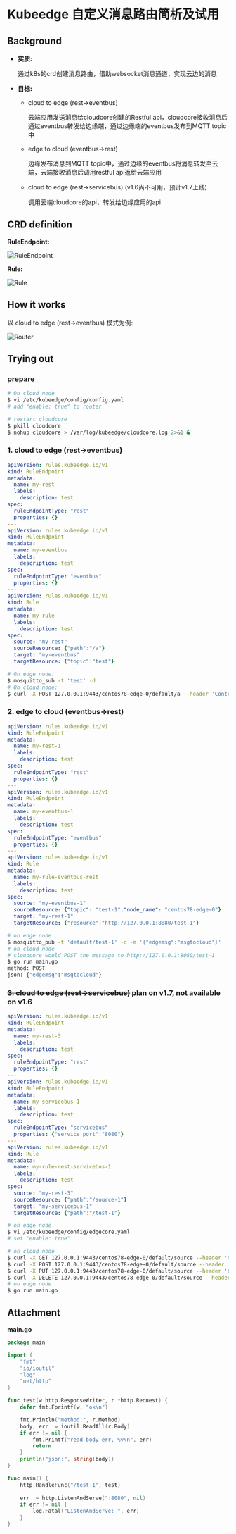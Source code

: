 # Kubeedge 自定义消息路由简析及试用

## Background

* **实质:**

  通过k8s的crd创建消息路由，借助websocket消息通道，实现云边的消息

* **目标:**
  + cloud to edge (rest->eventbus)

    云端应用发送消息给cloudcore创建的Restful api，cloudcore接收消息后通过eventbus转发给边缘端，通过边缘端的eventbus发布到MQTT topic中

  + edge to cloud (eventbus->rest)

    边缘发布消息到MQTT topic中，通过边缘的eventbus将消息转发至云端，云端接收消息后调用restful api返给云端应用

  + cloud to edge (rest->servicebus) (v1.6尚不可用，预计v1.7上线)

    调用云端cloudcore的api，转发给边缘应用的api

## CRD definition

**RuleEndpoint:**

![RuleEndpoint](../images/kubeedge%20custom%20message/crd-definition-RuleEndpoint.png)

**Rule:**

![Rule](../images/kubeedge%20custom%20message/crd-definition-Rule.png)

## How it works

以 cloud to edge (rest->eventbus) 模式为例:

![Router](../images/kubeedge%20custom%20message/router.png)

## Trying out

### prepare

``` BASH
# On cloud node
$ vi /etc/kubeedge/config/config.yaml
# add "enable: true" to router

# restart cloudcore
$ pkill cloudcore
$ nohup cloudcore > /var/log/kubeedge/cloudcore.log 2>&1 &
```

### 1. cloud to edge (rest->eventbus)

``` yaml
apiVersion: rules.kubeedge.io/v1
kind: RuleEndpoint
metadata:
  name: my-rest
  labels:
    description: test
spec:
  ruleEndpointType: "rest"
  properties: {}
---
apiVersion: rules.kubeedge.io/v1
kind: RuleEndpoint
metadata:
  name: my-eventbus
  labels:
    description: test
spec:
  ruleEndpointType: "eventbus"
  properties: {}
---
apiVersion: rules.kubeedge.io/v1
kind: Rule
metadata:
  name: my-rule
  labels:
    description: test
spec:
  source: "my-rest"
  sourceResource: {"path":"/a"}
  target: "my-eventbus"
  targetResource: {"topic":"test"}
```

``` BASH
# On edge node:
$ mosquitto_sub -t 'test' -d
# On cloud node:
$ curl -X POST 127.0.0.1:9443/centos78-edge-0/default/a --header 'Content-Type: application/json' -d '{"message":"hello"}'
```

### 2. edge to cloud (eventbus->rest)

``` yaml
apiVersion: rules.kubeedge.io/v1
kind: RuleEndpoint
metadata:
  name: my-rest-1
  labels:
    description: test
spec:
  ruleEndpointType: "rest"
  properties: {}
---
apiVersion: rules.kubeedge.io/v1
kind: RuleEndpoint
metadata:
  name: my-eventbus-1
  labels:
    description: test
spec:
  ruleEndpointType: "eventbus"
  properties: {}
---
apiVersion: rules.kubeedge.io/v1
kind: Rule
metadata:
  name: my-rule-eventbus-rest
  labels:
    description: test
spec:
  source: "my-eventbus-1"
  sourceResource: {"topic": "test-1","node_name": "centos78-edge-0"}
  target: "my-rest-1"
  targetResource: {"resource":"http://127.0.0.1:8080/test-1"}
```

``` BASH
# on edge node
$ mosquitto_pub -t 'default/test-1' -d -m '{"edgemsg":"msgtocloud"}'
# on cloud node
# cloudcore would POST the message to http://127.0.0.1:8080/test-1
$ go run main.go
method: POST
json: {"edgemsg":"msgtocloud"}
```

### ~~3. cloud to edge (rest->servicebus)~~ plan on v1.7, not available on v1.6

``` yaml
apiVersion: rules.kubeedge.io/v1
kind: RuleEndpoint
metadata:
  name: my-rest-3
  labels:
    description: test
spec:
  ruleEndpointType: "rest"
  properties: {}
---
apiVersion: rules.kubeedge.io/v1
kind: RuleEndpoint
metadata:
  name: my-servicebus-1
  labels:
    description: test
spec:
  ruleEndpointType: "servicebus"
  properties: {"service_port":"8080"}
---
apiVersion: rules.kubeedge.io/v1
kind: Rule
metadata:
  name: my-rule-rest-servicebus-1
  labels:
    description: test
spec:
  source: "my-rest-3"
  sourceResource: {"path":"/source-1"}
  target: "my-servicebus-1"
  targetResource: {"path":"/test-1"}
```

``` BASH
# on edge node
$ vi /etc/kubeedge/config/edgecore.yaml
# set "enable: true"

# on cloud node
$ curl -X GET 127.0.0.1:9443/centos78-edge-0/default/source --header 'Content-Type: application/json' -d '{"message":"GET"}'
$ curl -X POST 127.0.0.1:9443/centos78-edge-0/default/source --header 'Content-Type: application/json' -d '{"message":"POST"}'
$ curl -X PUT 127.0.0.1:9443/centos78-edge-0/default/source --header 'Content-Type: application/json' -d '{"message":"PUT"}'
$ curl -X DELETE 127.0.0.1:9443/centos78-edge-0/default/source --header 'Content-Type: application/json' -d '{"message":"DELETE"}'
# on edge node
$ go run main.go

```

## Attachment

**main.go**

``` Go
package main

import (
    "fmt"
    "io/ioutil"
    "log"
    "net/http"
)

func test(w http.ResponseWriter, r *http.Request) {
    defer fmt.Fprintf(w, "ok\n")

    fmt.Println("method:", r.Method)
    body, err := ioutil.ReadAll(r.Body)
    if err != nil {
        fmt.Printf("read body err, %v\n", err)
        return
    }
    println("json:", string(body))
}

func main() {
    http.HandleFunc("/test-1", test)
 
    err := http.ListenAndServe(":8080", nil)
    if err != nil {
        log.Fatal("ListenAndServe: ", err)
    }
}
```
